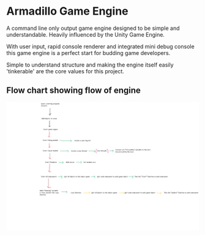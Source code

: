 # Armadillo Game Engine
A command line only output game engine designed to be simple and understandable. Heavily influenced by the Unity Game Engine.
 
With user input, rapid console renderer and integrated mini debug console this game engine is a perfect start for budding game developers.

Simple to understand structure and making the engine itself easily 'tinkerable' are the core values for this project.

## Flow chart showing flow of engine
![Flowchart](/flow-chart.png)

